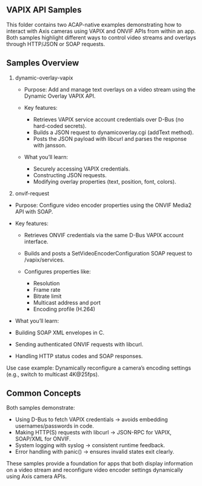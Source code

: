 ## VAPIX API Samples

This folder contains two ACAP-native examples demonstrating how to interact with Axis cameras using VAPIX and ONVIF APIs from within an app.
Both samples highlight different ways to control video streams and overlays through HTTP/JSON or SOAP requests.

## Samples Overview

1. dynamic-overlay-vapix

    - Purpose: Add and manage text overlays on a video stream using the Dynamic Overlay VAPIX API.
    - Key features:

        - Retrieves VAPIX service account credentials over D-Bus (no hard-coded secrets).
        - Builds a JSON request to dynamicoverlay.cgi (addText method).
        - Posts the JSON payload with libcurl and parses the response with jansson.

    - What you’ll learn:

        - Securely accessing VAPIX credentials.
        - Constructing JSON requests.
        - Modifying overlay properties (text, position, font, colors).



2. onvif-request

- Purpose: Configure video encoder properties using the ONVIF Media2 API with SOAP.
- Key features:

    - Retrieves ONVIF credentials via the same D-Bus VAPIX account interface.
    - Builds and posts a SetVideoEncoderConfiguration SOAP request to /vapix/services.
    - Configures properties like:

        - Resolution
        - Frame rate 
        - Bitrate limit
        - Multicast address and port
        - Encoding profile (H.264)

- What you’ll learn:

- Building SOAP XML envelopes in C.
- Sending authenticated ONVIF requests with libcurl.
- Handling HTTP status codes and SOAP responses.

Use case example: Dynamically reconfigure a camera’s encoding settings (e.g., switch to multicast 4K@25fps).

## Common Concepts

Both samples demonstrate:

- Using D-Bus to fetch VAPIX credentials → avoids embedding usernames/passwords in code.
- Making HTTP(S) requests with libcurl → JSON-RPC for VAPIX, SOAP/XML for ONVIF.
- System logging with syslog → consistent runtime feedback.
- Error handling with panic() → ensures invalid states exit clearly.


These samples provide a foundation for apps that both display information on a video stream and reconfigure video encoder settings dynamically using Axis camera APIs.